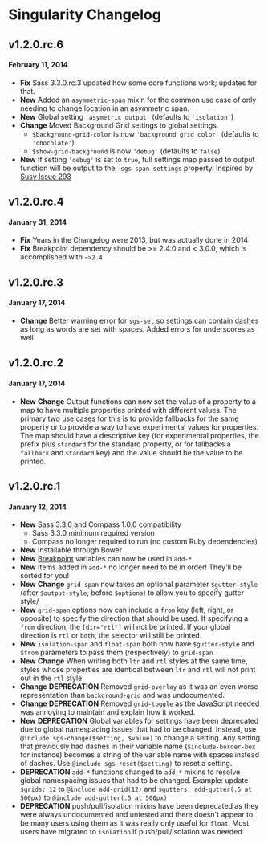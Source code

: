 # Singularity Changelog

## v1.2.0.rc.6
#### February 11, 2014

* **Fix** Sass 3.3.0.rc.3 updated how some core functions work; updates for that.
* **New** Added an `asymmetric-span` mixin for the common use case of only needing to change location in an asymmetric span.
* **New** Global setting `'asymetric output'` (defaults to `'isolation'`)
* **Change** Moved Background Grid settings to global settings.
  * `$background-grid-color` is now `'background grid color'` (defaults to `'chocolate'`)
  * `$show-grid-background` is now `'debug'` (defaults to `false`)
* **New** If setting `'debug'` is set to `true`, full settings map passed to output function will be output to the `-sgs-span-settings` property. Inspired by [Susy Issue 293](https://github.com/ericam/susy/issues/293)

## v1.2.0.rc.4
#### January 31, 2014

* **Fix** Years in the Changelog were 2013, but was actually done in 2014
* **Fix** Breakpoint dependency should be >= 2.4.0 and < 3.0.0, which is accomplished with `~>2.4`

## v1.2.0.rc.3
#### January 17, 2014

* **Change** Better warning error for `sgs-set` so settings can contain dashes as long as words are set with spaces. Added errors for underscores as well.

## v1.2.0.rc.2
#### January 17, 2014

* **New** **Change** Output functions can now set the value of a property to a map to have multiple properties printed with different values. The primary two use cases for this is to provide fallbacks for the same property or to provide a way to have experimental values for properties. The map should have a descriptive key (for experimental properties, the prefix plus `standard` for the standard property, or for fallbacks a `fallback` and `standard` key) and the value should be the value to be printed.

## v1.2.0.rc.1
#### January 12, 2014

* **New** Sass 3.3.0 and Compass 1.0.0 compatibility
	* Sass 3.3.0 minimum required version
	* Compass no longer required to run (no custom Ruby dependencies)
* **New** Installable through Bower
* **New** [Breakpoint](http://github.com/team-sass/breakpoint) variables can now be used in `add-*`
* **New** Items added in `add-*` no longer need to be in order! They'll be sorted for you!
* **New** **Change** `grid-span` now takes an optional parameter `$gutter-style` (after `$output-style`, before `$options`) to allow you to specify gutter style/
* **New** `grid-span` options now can include a `from` key (left, right, or opposite) to specify the direction that should be used. If specifying a `from` direction, the `[dir="rtl"]` will not be printed. If your global direction is `rtl` or `both`, the selector will still be printed.
* **New** `isolation-span` and `float-span` both now have `$gutter-style` and `$from` parameters to pass them (respectively) to `grid-span`
* **New** **Change** When writing both `ltr` and `rtl` styles at the same time, styles whose properties are identical between `ltr` and `rtl` will not print out in the `rtl` style.
* **Change** **DEPRECATION** Removed `grid-overlay` as it was an even worse representation than `background-grid` and was undocumented.
* **Change** **DEPRECATION** Removed `grid-toggle` as the JavaScript needed was annoying to maintain and explain how it worked.
* **New** **DEPRECATION** Global variables for settings have been deprecated due to global namespacing issues that had to be changed. Instead, use `@include sgs-change($setting, $value)` to change a setting. Any setting that previously had dashes in their variable name (`$include-border-box` for instance) becomes a string of the variable name with spaces instead of dashes. Use `@include sgs-reset($setting)` to reset a setting.
* **DEPRECATION** `add-*` functions changed to `add-*` mixins to resolve global namespacing issues that had to be changed. Example: update `$grids: 12` to `@include add-grid(12)` and `$gutters: add-gutter(.5 at 500px)` to `@include add-gutter(.5 at 500px)`
* **DEPRECATION** push/pull/isolation mixins have been deprecated as they were always undocumented and untested and there doesn't appear to be many users using them as it was really only useful for `float`. Most users have migrated to `isolation` if push/pull/isolation was needed
